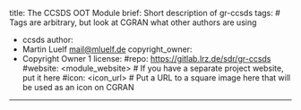 title: The CCSDS OOT Module
brief: Short description of gr-ccsds
tags: # Tags are arbitrary, but look at CGRAN what other authors are using
  - ccsds
author:
  - Martin Luelf <mail@mluelf.de>
copyright_owner:
  - Copyright Owner 1
license:
#repo: https://gitlab.lrz.de/sdr/gr-ccsds
#website: <module_website> # If you have a separate project website, put it here
#icon: <icon_url> # Put a URL to a square image here that will be used as an icon on CGRAN
---
